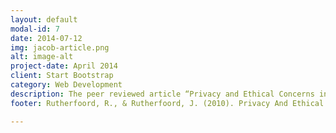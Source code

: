 ```yaml
---
layout: default
modal-id: 7
date: 2014-07-12
img: jacob-article.png
alt: image-alt
project-date: April 2014
client: Start Bootstrap
category: Web Development
description: The peer reviewed article “Privacy and Ethical Concerns in Internet Security” written by Rebecca and James Rutherfoord discusses the issues surrounding privacy in computer ethics, both the legal and ethical aspects of it. The authors went into great depth discussing what privacy is, covering several different viewpoints such as how it is perceived by the public, its relation to the information age, accuracy and accessibility issues as well as detailing any other definitions of privacy aside from the main definition referenced within the article. The article continues by discussing how privacy is affected by the laws of Australia, listing up to 25 Australian laws that relate to privacy before discussing the effect they have on workers in Australia.</br>Rutherfoord R. and Rutherfoord J. discuss how ethics partake in privacy, noting that it is a “much more nebulous area for the internet to deal with” as “many [businesses] fail to recognize we have entered the information age or appreciate its importance.” The discussion on ethics is brief, however it provides a broad introduction for readers to understand the ethical aspects of privacy without any prior knowledge of the topic.</br>On the whole, “Privacy and Ethical Concerns in Internet Security” provides a broad introduction to legal and ethical issues in privacy, clearly aimed at readers who wish to gain a rough understanding of the topic without going into too much depth.
footer: Rutherfoord, R., & Rutherfoord, J. (2010). Privacy And Ethical Concerns In Internet Security. Proceedings of the 2010 ACM conference on Information technology education, 131-134.

---
```


